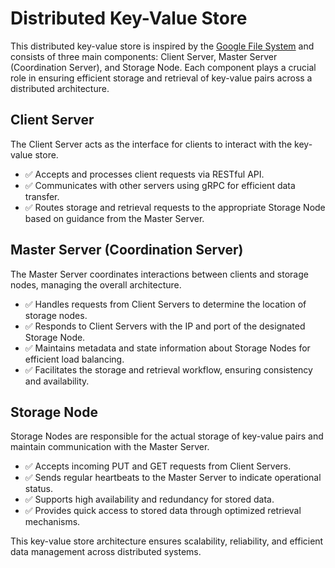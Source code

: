 # Distributed Key-Value Store

This distributed key-value store is inspired by the [Google File System](https://static.googleusercontent.com/media/research.google.com/en//archive/gfs-sosp2003.pdf) and consists of three main components: Client Server, Master Server (Coordination Server), and Storage Node. Each component plays a crucial role in ensuring efficient storage and retrieval of key-value pairs across a distributed architecture.

## Client Server
The Client Server acts as the interface for clients to interact with the key-value store.

- ✅ Accepts and processes client requests via RESTful API.
- ✅ Communicates with other servers using gRPC for efficient data transfer.
- ✅ Routes storage and retrieval requests to the appropriate Storage Node based on guidance from the Master Server.

## Master Server (Coordination Server)
The Master Server coordinates interactions between clients and storage nodes, managing the overall architecture.

- ✅ Handles requests from Client Servers to determine the location of storage nodes.
- ✅ Responds to Client Servers with the IP and port of the designated Storage Node.
- ✅ Maintains metadata and state information about Storage Nodes for efficient load balancing.
- ✅ Facilitates the storage and retrieval workflow, ensuring consistency and availability.

## Storage Node
Storage Nodes are responsible for the actual storage of key-value pairs and maintain communication with the Master Server.

- ✅ Accepts incoming PUT and GET requests from Client Servers.
- ✅ Sends regular heartbeats to the Master Server to indicate operational status.
- ✅ Supports high availability and redundancy for stored data.
- ✅ Provides quick access to stored data through optimized retrieval mechanisms.

This key-value store architecture ensures scalability, reliability, and efficient data management across distributed systems.
